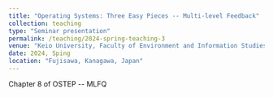 ```yaml
---
title: "Operating Systems: Three Easy Pieces -- Multi-level Feedback"
collection: teaching
type: "Seminar presentation"
permalink: /teaching/2024-spring-teaching-3
venue: "Keio University, Faculty of Environment and Information Studies"
date: 2024, Sping
location: "Fujisawa, Kanagawa, Japan"
---
```


Chapter 8 of OSTEP -- MLFQ
